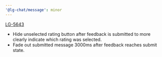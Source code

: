```yaml
---
'@lg-chat/message': minor
---
```


[LG-5643](https://jira.mongodb.org/browse/LG-5643)

- Hide unselected rating button after feedback is submitted to more clearly indicate which rating was selected.
- Fade out submitted message 3000ms after feedback reaches submit state.
